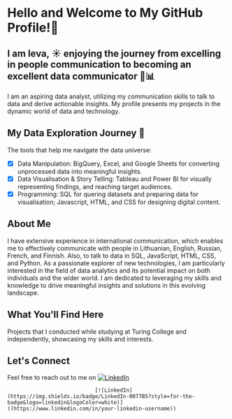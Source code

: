 # Hello and Welcome to My GitHub Profile!👋
## I am Ieva, ☀️ enjoying the journey from excelling in people communication to becoming an excellent data communicator 🚀📊

I am an aspiring data analyst, utilizing my communication skills to talk to data and derive actionable insights. My profile presents my projects in the dynamic world of data and technology.

## My Data Exploration Journey 🌟
The tools that help me navigate the data universe:
- [x] Data Manipulation: BigQuery, Excel, and Google Sheets for converting unprocessed data into meaningful insights.
- [x] Data Visualisation & Story Telling: Tableau and Power BI for visually representing findings, and reaching target audiences.
- [x] Programming: SQL for quering datasets and preparing data for visualisation; Javascript, HTML, and CSS for designing digital content.

## About Me
I have extensive experience in international communication, which enables me to effectively communicate with people in Lithuanian, English, Russian, French, and Finnish. Also, to talk to data in SQL, JavaScript, HTML, CSS, and Python.
As a passionate explorer of new technologies, I am particularly interested in the field of data analytics and its potential impact on both individuals and the wider world. I am dedicated to leveraging my skills and knowledge to drive meaningful insights and solutions in this evolving landscape.

## What You'll Find Here
Projects that I conducted while studying at Turing College and independently, showcasing my skills and interests.

## Let's Connect
Feel free to reach out to me on [![LinkedIn](https://img.shields.io/badge/LinkedIn-0077B5?style=for-the-badge&logo=linkedin&logoColor=white)]((https://www.linkedin.com/in/ieva-kosait%C4%97-5ab8381b6))


                                [![LinkedIn](https://img.shields.io/badge/LinkedIn-0077B5?style=for-the-badge&logo=linkedin&logoColor=white)]((https://www.linkedin.com/in/your-linkedin-username))


